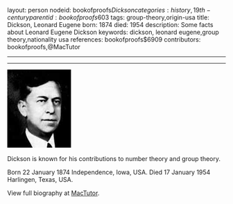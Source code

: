 layout: person
nodeid: bookofproofs$Dickson
categories: history,19th-century
parentid: bookofproofs$603
tags: group-theory,origin-usa
title: Dickson, Leonard Eugene
born: 1874
died: 1954
description: Some facts about Leonard Eugene Dickson
keywords: dickson, leonard eugene,group theory,nationality usa
references: bookofproofs$6909
contributors: bookofproofs,@MacTutor

---


---

![Dickson.jpg](https://github.com/bookofproofs/bookofproofs.github.io/blob/main/_sources/_assets/images/portraits/Dickson.jpg?raw=true)

Dickson is known for his contributions to number theory and group theory.

Born 22 January 1874 Independence, Iowa, USA. Died 17 January 1954 Harlingen, Texas, USA.


View full biography at [MacTutor](https://mathshistory.st-andrews.ac.uk/Biographies/Dickson/).